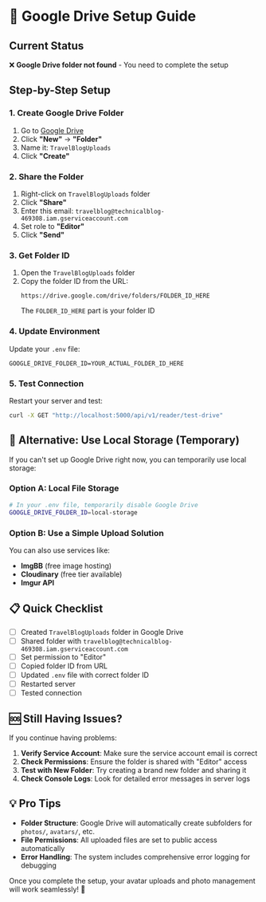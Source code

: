 # 🚀 Google Drive Setup Guide

## Current Status
❌ **Google Drive folder not found** - You need to complete the setup

## Step-by-Step Setup

### 1. Create Google Drive Folder
1. Go to [Google Drive](https://drive.google.com/)
2. Click **"New"** → **"Folder"**
3. Name it: `TravelBlogUploads`
4. Click **"Create"**

### 2. Share the Folder
1. Right-click on `TravelBlogUploads` folder
2. Click **"Share"**
3. Enter this email: `travelblog@technicalblog-469308.iam.gserviceaccount.com`
4. Set role to **"Editor"**
5. Click **"Send"**

### 3. Get Folder ID
1. Open the `TravelBlogUploads` folder
2. Copy the folder ID from the URL:
   ```
   https://drive.google.com/drive/folders/FOLDER_ID_HERE
   ```
   The `FOLDER_ID_HERE` part is your folder ID

### 4. Update Environment
Update your `.env` file:
```env
GOOGLE_DRIVE_FOLDER_ID=YOUR_ACTUAL_FOLDER_ID_HERE
```

### 5. Test Connection
Restart your server and test:
```bash
curl -X GET "http://localhost:5000/api/v1/reader/test-drive"
```

## 🔧 Alternative: Use Local Storage (Temporary)

If you can't set up Google Drive right now, you can temporarily use local storage:

### Option A: Local File Storage
```bash
# In your .env file, temporarily disable Google Drive
GOOGLE_DRIVE_FOLDER_ID=local-storage
```

### Option B: Use a Simple Upload Solution
You can also use services like:
- **ImgBB** (free image hosting)
- **Cloudinary** (free tier available)
- **Imgur API**

## 📋 Quick Checklist

- [ ] Created `TravelBlogUploads` folder in Google Drive
- [ ] Shared folder with `travelblog@technicalblog-469308.iam.gserviceaccount.com`
- [ ] Set permission to "Editor"
- [ ] Copied folder ID from URL
- [ ] Updated `.env` file with correct folder ID
- [ ] Restarted server
- [ ] Tested connection

## 🆘 Still Having Issues?

If you continue having problems:

1. **Verify Service Account**: Make sure the service account email is correct
2. **Check Permissions**: Ensure the folder is shared with "Editor" access
3. **Test with New Folder**: Try creating a brand new folder and sharing it
4. **Check Console Logs**: Look for detailed error messages in server logs

## 💡 Pro Tips

- **Folder Structure**: Google Drive will automatically create subfolders for `photos/`, `avatars/`, etc.
- **File Permissions**: All uploaded files are set to public access automatically
- **Error Handling**: The system includes comprehensive error logging for debugging

Once you complete the setup, your avatar uploads and photo management will work seamlessly! 🎉
